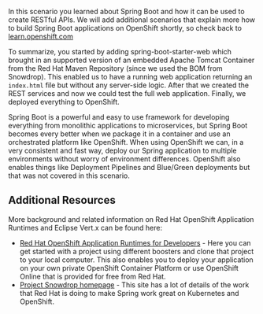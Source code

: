 In this scenario you learned about Spring Boot and how it can be used to create RESTful APIs. We will add additional scenarios that explain more how to build Spring Boot applications on OpenShift shortly, so check back to [learn.openshift.com](http://learn.openshift.com)

To summarize, you started by adding spring-boot-starter-web which brought in an supported version of an embedded Apache Tomcat Container from the Red Hat Maven Repository (since we used the BOM from Snowdrop). This enabled us to have a running web application returning an `index.html` file but without any server-side logic. After that we created the REST services and now we could test the full web application. Finally, we deployed everything to OpenShift. 

Spring Boot is a powerful and easy to use framework for developing everything from monolithic applications to microservices, but Spring Boot becomes every better when we package it in a container and use an orchestrated platform like OpenShift. When using OpenShift we can, in a very consistent and fast way, deploy our Spring application to multiple environments without worry of environment differences. OpenShift also enables things like Deployment Pipelines and Blue/Green deployments but that was not covered in this scenario.  

## Additional Resources

More background and related information on Red Hat OpenShift Application Runtimes and Eclipse Vert.x can be found here:

* [Red Hat OpenShift Application Runtimes for Developers](https://developers.redhat.com/rhoar) - Here you can get started with a project using different boosters and clone that project to your local computer. This also enables you to deploy your application on your own private OpenShift Container Platform or use OpenShift Online that is provided for free from Red Hat.
* [Project Snowdrop homepage](https://snowdrop.me/) - This site has a lot of details of the work that Red Hat is doing to make Spring work great on Kubernetes and OpenShift.


